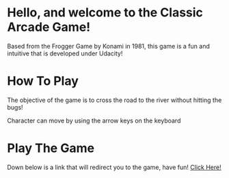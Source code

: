 
# Hello, and welcome to the Classic Arcade Game! 

Based from the Frogger Game by Konami in 1981, this game is a fun and intuitive that is developed under Udacity! 

# How To Play

The objective of the game is to cross the road to the river without hitting the bugs! 

Character can move by using the arrow keys on the keyboard

# Play The Game

Down below is a link that will redirect you to the game, have fun! 
[Click Here!](https://audrinaline.github.io/lady-frogger/)
